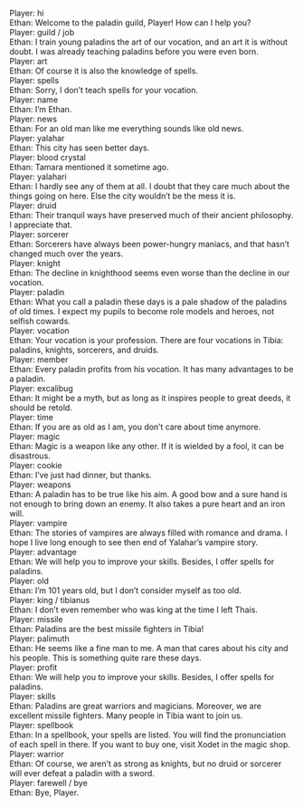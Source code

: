 Player: hi  
Ethan: Welcome to the paladin guild, Player! How can I help you?  
Player: guild / job  
Ethan: I train young paladins the art of our vocation, and an art it is without doubt. I was already teaching paladins before you were even born.  
Player: art  
Ethan: Of course it is also the knowledge of spells.  
Player: spells  
Ethan: Sorry, I don’t teach spells for your vocation.  
Player: name  
Ethan: I’m Ethan.  
Player: news  
Ethan: For an old man like me everything sounds like old news.  
Player: yalahar  
Ethan: This city has seen better days.  
Player: blood crystal  
Ethan: Tamara mentioned it sometime ago.  
Player: yalahari  
Ethan: I hardly see any of them at all. I doubt that they care much about the things going on here. Else the city wouldn’t be the mess it is.  
Player: druid  
Ethan: Their tranquil ways have preserved much of their ancient philosophy. I appreciate that.  
Player: sorcerer  
Ethan: Sorcerers have always been power-hungry maniacs, and that hasn’t changed much over the years.  
Player: knight  
Ethan: The decline in knighthood seems even worse than the decline in our vocation.  
Player: paladin  
Ethan: What you call a paladin these days is a pale shadow of the paladins of old times. I expect my pupils to become role models and heroes, not selfish cowards.  
Player: vocation  
Ethan: Your vocation is your profession. There are four vocations in Tibia: paladins, knights, sorcerers, and druids.  
Player: member  
Ethan: Every paladin profits from his vocation. It has many advantages to be a paladin.  
Player: excalibug  
Ethan: It might be a myth, but as long as it inspires people to great deeds, it should be retold.  
Player: time  
Ethan: If you are as old as I am, you don’t care about time anymore.  
Player: magic  
Ethan: Magic is a weapon like any other. If it is wielded by a fool, it can be disastrous.  
Player: cookie  
Ethan: I’ve just had dinner, but thanks.  
Player: weapons  
Ethan: A paladin has to be true like his aim. A good bow and a sure hand is not enough to bring down an enemy. It also takes a pure heart and an iron will.  
Player: vampire  
Ethan: The stories of vampires are always filled with romance and drama. I hope I live long enough to see then end of Yalahar’s vampire story.  
Player: advantage  
Ethan: We will help you to improve your skills. Besides, I offer spells for paladins.  
Player: old  
Ethan: I’m 101 years old, but I don’t consider myself as too old.  
Player: king / tibianus  
Ethan: I don’t even remember who was king at the time I left Thais.  
Player: missile  
Ethan: Paladins are the best missile fighters in Tibia!  
Player: palimuth  
Ethan: He seems like a fine man to me. A man that cares about his city and his people. This is something quite rare these days.  
Player: profit  
Ethan: We will help you to improve your skills. Besides, I offer spells for paladins.  
Player: skills  
Ethan: Paladins are great warriors and magicians. Moreover, we are excellent missile fighters. Many people in Tibia want to join us.  
Player: spellbook  
Ethan: In a spellbook, your spells are listed. You will find the pronunciation of each spell in there. If you want to buy one, visit Xodet in the magic shop.  
Player: warrior  
Ethan: Of course, we aren’t as strong as knights, but no druid or sorcerer will ever defeat a paladin with a sword.  
Player: farewell / bye  
Ethan: Bye, Player.  
